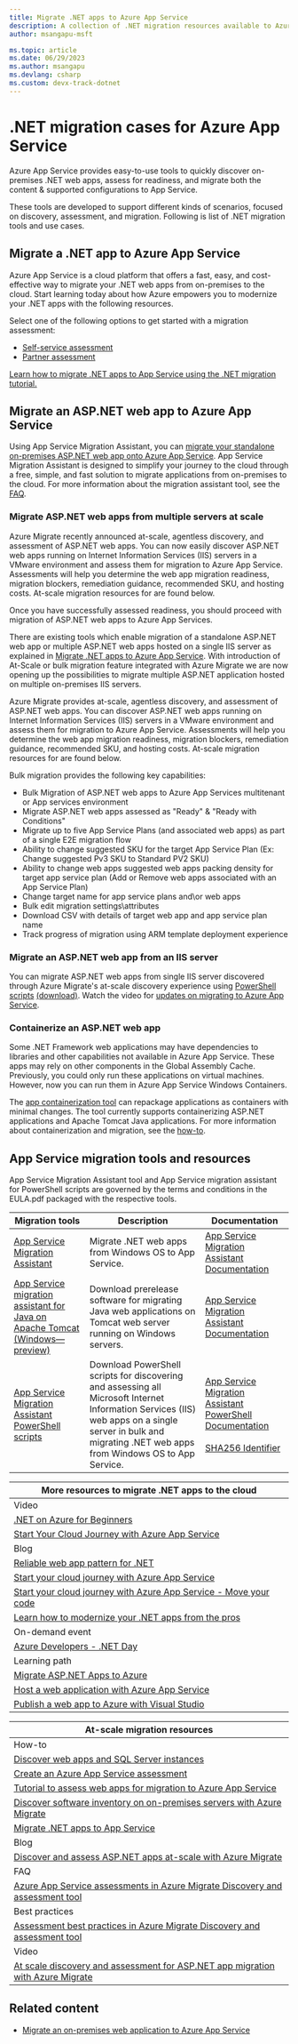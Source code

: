 ```yaml
---
title: Migrate .NET apps to Azure App Service
description: A collection of .NET migration resources available to Azure App Service.
author: msangapu-msft

ms.topic: article
ms.date: 06/29/2023
ms.author: msangapu
ms.devlang: csharp
ms.custom: devx-track-dotnet
---
```

# .NET migration cases for Azure App Service

Azure App Service provides easy-to-use tools to quickly discover on-premises .NET web apps, assess for readiness, and migrate both the content & supported configurations to App Service.

These tools are developed to support different kinds of scenarios, focused on discovery, assessment, and migration. Following is list of .NET migration tools and use cases.

## Migrate a .NET app to Azure App Service

Azure App Service is a cloud platform that offers a fast, easy, and cost-effective way to migrate your .NET web apps from on-premises to the cloud. Start learning today about how Azure empowers you to modernize your .NET apps with the following resources.

Select one of the following options to get started with a migration assessment:

- [Self-service assessment](https://azure.microsoft.com/products/app-service/migration-tools/)
- [Partner assessment](https://aka.ms/app-service-migration-dotnet)

[Learn how to migrate .NET apps to App Service using the .NET migration tutorial.](../migrate/tutorial-modernize-asp-net-appservice-code.md)

## Migrate an ASP.NET web app to Azure App Service

Using App Service Migration Assistant, you can [migrate your standalone on-premises ASP.NET web app onto Azure App Service](https://www.youtube.com/watch?v=9LBUmkUhmXU). App Service Migration Assistant is designed to simplify your journey to the cloud through a free, simple, and fast solution to migrate applications from on-premises to the cloud. For more information about the migration assistant tool, see the [FAQ](https://github.com/Azure/App-Service-Migration-Assistant/wiki).

### Migrate ASP.NET web apps from multiple servers at scale

Azure Migrate recently announced at-scale, agentless discovery, and assessment of ASP.NET web apps. You can now easily discover ASP.NET web apps running on Internet Information Services (IIS) servers in a VMware environment and assess them for migration to Azure App Service. Assessments will help you determine the web app migration readiness, migration blockers, remediation guidance, recommended SKU, and hosting costs. At-scale migration resources for  are found below.

Once you have successfully assessed readiness, you should proceed with migration of ASP.NET web apps to Azure App Services.  

There are existing tools which enable migration of a standalone ASP.NET web app or multiple ASP.NET web apps hosted on a single IIS server as explained in [Migrate .NET apps to Azure App Service](../migrate/tutorial-modernize-asp-net-appservice-code.md). With introduction of At-Scale or bulk migration feature integrated with Azure Migrate we are now opening up the possibilities to migrate multiple ASP.NET application hosted on multiple on-premises IIS servers.  

Azure Migrate provides at-scale, agentless discovery, and assessment of ASP.NET web apps. You can discover ASP.NET web apps running on Internet Information Services (IIS) servers in a VMware environment and assess them for migration to Azure App Service. Assessments will help you determine the web app migration readiness, migration blockers, remediation guidance, recommended SKU, and hosting costs. At-scale migration resources for  are found below.

Bulk migration provides the following key capabilities:

- Bulk Migration of ASP.NET web apps to Azure App Services multitenant or App services environment
- Migrate ASP.NET web apps assessed as "Ready" & "Ready with Conditions"
- Migrate up to five App Service Plans (and associated web apps) as part of a single E2E migration flow
- Ability to change suggested SKU for the target App Service Plan (Ex: Change suggested Pv3 SKU to Standard PV2 SKU)
- Ability to change web apps suggested web apps packing density for target app service plan (Add or Remove web apps associated with an App Service Plan)
- Change target name for app service plans and\or web apps
- Bulk edit migration settings\attributes
- Download CSV with details of target web app and app service plan name
- Track progress of migration using ARM template deployment experience

### Migrate an ASP.NET web app from an IIS server

You can migrate ASP.NET web apps from single IIS server discovered through Azure Migrate's at-scale discovery experience using [PowerShell scripts](https://github.com/Azure/App-Service-Migration-Assistant/wiki/PowerShell-Scripts) [(download)](https://appmigration.microsoft.com/api/download/psscriptpreview/AppServiceMigrationScripts.zip). Watch the video for [updates on migrating to Azure App Service](/Shows/The-Launch-Space/Updates-on-Migrating-to-Azure-App-Service).

### Containerize an ASP.NET web app

Some .NET Framework web applications may have dependencies to libraries and other capabilities not available in Azure App Service. These apps may rely on other components in the Global Assembly Cache. Previously, you could only run these applications on virtual machines. However, now you can run them in Azure App Service Windows Containers.

The [app containerization tool](https://azure.microsoft.com/blog/accelerate-application-modernization-with-azure-migrate-app-containerization/) can repackage applications as containers with minimal changes. The tool currently supports containerizing ASP.NET applications and Apache Tomcat Java applications. For more information about containerization and migration, see the [how-to](../migrate/tutorial-app-containerization-aspnet-app-service.md).

## App Service migration tools and resources

App Service Migration Assistant tool and App Service migration assistant for PowerShell scripts are governed by the terms and conditions in the EULA.pdf packaged with the respective tools.

|Migration tools| Description | Documentation |
|-----------|-------------|---------------|
|[App Service Migration Assistant](https://appmigration.microsoft.com/api/download/windowspreview/AppServiceMigrationAssistant.msi)|Migrate .NET web apps from Windows OS to App Service.|[App Service Migration Assistant Documentation](https://github.com/Azure/App-Service-Migration-Assistant/wiki)|
|[App Service migration assistant for Java on Apache Tomcat (Windows—preview)](https://appmigration.microsoft.com/api/download/windowspreview/AppServiceMigrationAssistant.msi)|Download prerelease software for migrating Java web applications on Tomcat web server running on Windows servers.|[App Service Migration Assistant Documentation](https://github.com/Azure/App-Service-Migration-Assistant/wiki)|
|[App Service Migration Assistant PowerShell scripts](https://appmigration.microsoft.com/api/download/psscripts/AppServiceMigrationScripts.zip)|Download PowerShell scripts for discovering and assessing all Microsoft Internet Information Services (IIS) web apps on a single server in bulk and migrating .NET web apps from Windows OS to App Service.|[App Service Migration Assistant PowerShell Documentation](https://github.com/Azure/App-Service-Migration-Assistant/wiki/PowerShell-Scripts)<br><br>[SHA256 Identifier](https://github.com/Azure/App-Service-Migration-Assistant/wiki/Release-Notes)|

| More resources to migrate .NET apps to the cloud |
|----------------|
| Video |
| [.NET on Azure for Beginners](https://www.youtube.com/playlist?list=PLdo4fOcmZ0oVSBX3Lde8owu6dSgZLIXfu) |
| [Start Your Cloud Journey with Azure App Service](https://aka.ms/cloudjourney/start/video) |
| Blog |
| [Reliable web app pattern for .NET](https://techcommunity.microsoft.com/t5/apps-on-azure-blog/announcing-the-reliable-web-app-pattern-for-net/ba-p/3745270) |
| [Start your cloud journey with Azure App Service](https://aka.ms/cloudjourney/start/part1) |
| [Start your cloud journey with Azure App Service - Move your code](https://aka.ms/cloudjourney/start/part2) |
| [Learn how to modernize your .NET apps from the pros](https://devblogs.microsoft.com/dotnet/learn-how-to-modernize-your-dotnet-apps/) |
| On-demand event |
| [Azure Developers - .NET Day](/events/learn-events/azuredeveloper-dotnetday/) |
| Learning path |
| [Migrate ASP.NET Apps to Azure](/training/paths/migrate-dotnet-apps-azure/) |
| [Host a web application with Azure App Service](/training/modules/host-a-web-app-with-azure-app-service/) |
| [Publish a web app to Azure with Visual Studio](/training/modules/publish-azure-web-app-with-visual-studio/) |

| At-scale migration resources |
|----------------|
| How-to |
| [Discover web apps and SQL Server instances](../migrate/how-to-discover-sql-existing-project.md)                              |
| [Create an Azure App Service assessment](../migrate/how-to-create-azure-app-service-assessment.md)                            |
| [Tutorial to assess web apps for migration to Azure App Service](../migrate/tutorial-assess-webapps.md)                       |
| [Discover software inventory on on-premises servers with Azure Migrate](../migrate/how-to-discover-applications.md)           |
| [Migrate .NET apps to App Service](../migrate/tutorial-modernize-asp-net-appservice-code.md) |
| Blog |
| [Discover and assess ASP.NET apps at-scale with Azure Migrate](https://azure.microsoft.com/blog/discover-and-assess-aspnet-apps-atscale-with-azure-migrate/) |
| FAQ |
| [Azure App Service assessments in Azure Migrate Discovery and assessment tool](../migrate/concepts-azure-webapps-assessment-calculation.md) |
| Best practices |
| [Assessment best practices in Azure Migrate Discovery and assessment tool](../migrate/best-practices-assessment.md) |
| Video |
| [At scale discovery and assessment for ASP.NET app migration with Azure Migrate](/Shows/Inside-Azure-for-IT/At-scale-discovery-and-assessment-for-ASPNET-app-migration-with-Azure-Migrate) |

## Related content

- [Migrate an on-premises web application to Azure App Service](/training/modules/migrate-app-service-migration-assistant/)
